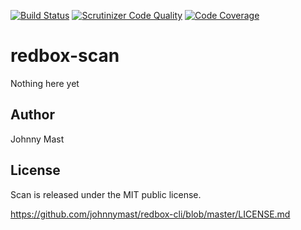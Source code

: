 [![Build Status](https://travis-ci.org/johnnymast/redbox-scan.svg?branch=master)](https://travis-ci.org/johnnymast/redbox-scan) [![Scrutinizer Code Quality](https://scrutinizer-ci.com/g/johnnymast/redbox-scan/badges/quality-score.png?b=master)](https://scrutinizer-ci.com/g/johnnymast/redbox-scan/?branch=master) [![Code Coverage](https://scrutinizer-ci.com/g/johnnymast/redbox-scan/badges/coverage.png?b=master)](https://scrutinizer-ci.com/g/johnnymast/redbox-scan/?branch=master)

# redbox-scan
Nothing here yet


## Author

Johnny Mast

## License

Scan is released under the MIT public license.

<https://github.com/johnnymast/redbox-cli/blob/master/LICENSE.md>
 